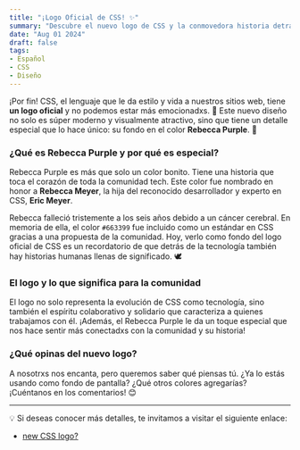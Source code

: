 ```yaml
---
title: "¡Logo Oficial de CSS! ✨"
summary: "Descubre el nuevo logo de CSS y la conmovedora historia detrás del color Rebecca Purple que lo adorna. 💜"
date: "Aug 01 2024"
draft: false
tags:
- Español
- CSS
- Diseño
---
```


¡Por fin! CSS, el lenguaje que le da estilo y vida a nuestros sitios web, tiene **un logo oficial** y no podemos estar más emocionadxs. 🎉 Este nuevo diseño no solo es súper moderno y visualmente atractivo, sino que tiene un detalle especial que lo hace único: su fondo en el color **Rebecca Purple**. 💜  

### ¿Qué es Rebecca Purple y por qué es especial?  

Rebecca Purple es más que solo un color bonito. Tiene una historia que toca el corazón de toda la comunidad tech. Este color fue nombrado en honor a **Rebecca Meyer**, la hija del reconocido desarrollador y experto en CSS, **Eric Meyer**.  

Rebecca falleció tristemente a los seis años debido a un cáncer cerebral. En memoria de ella, el color `#663399` fue incluido como un estándar en CSS gracias a una propuesta de la comunidad. Hoy, verlo como fondo del logo oficial de CSS es un recordatorio de que detrás de la tecnología también hay historias humanas llenas de significado. 🕊️  

### El logo y lo que significa para la comunidad  

El logo no solo representa la evolución de CSS como tecnología, sino también el espíritu colaborativo y solidario que caracteriza a quienes trabajamos con él. ¡Además, el Rebecca Purple le da un toque especial que nos hace sentir más conectadxs con la comunidad y su historia!  

### ¿Qué opinas del nuevo logo?  

A nosotrxs nos encanta, pero queremos saber qué piensas tú. ¿Ya lo estás usando como fondo de pantalla? ¿Qué otros colores agregarías? ¡Cuéntanos en los comentarios! 😊  

---

💡 Si deseas conocer más detalles, te invitamos a visitar el siguiente enlace: 

- [new CSS logo?](https://github.com/CSS-Next/css-next/issues/105)
